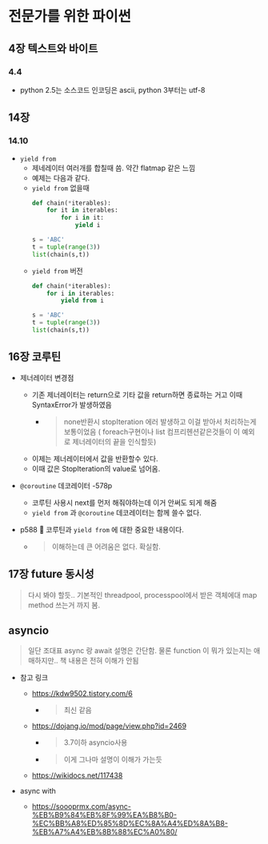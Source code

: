 # 전문가를 위한 파이썬

## 4장 텍스트와 바이트

### 4.4

- python 2.5는 소스코드 인코딩은 ascii, python 3부터는 utf-8

## 14장

### 14.10

- `yield from`
  - 제네레이터 여러개를 합칠때 씀. 약간 flatmap 같은 느낌 
  - 예제는 다음과 같다. 
  - `yield from` 없을때
    ```python
    def chain(*iterables):
        for it in iterables:
            for i in it:
                yield i
    
    s = 'ABC'
    t = tuple(range(3))
    list(chain(s,t))
    ```
  - `yield from` 버전
    ```python
    def chain(*iterables):
        for i in iterables:
            yield from i
    
    s = 'ABC'
    t = tuple(range(3))
    list(chain(s,t))
    ```

## 16장 코루틴

- 제너레이터 변경점
  - 기존 제너레이터는 return으로 기타 값을 return하면 종료하는 거고 이때 SyntaxError가 발생하였음
    - > none반환시  stopIteration 에러 발생하고 이걸 받아서 처리하는게 보통이었음 ( foreach구현이나 list 컴프리헨션같은것들이 이 예외로 제너레이터의 끝을 인식할듯)
  - 이제는 제너레이터에서 값을 반환할수 있다. 
  - 이때 값은 StopIteration의 value로 넘어옴.

- `@coroutine` 데코레이터 -578p
  - 코루틴 사용시 next를 먼저 해줘야하는데 이거 안써도 되게 해줌
  - `yield from` 과 `@coroutine` 데코레이터는 함께 쓸수 없다. 

- p588 🌟 코루틴과  `yield from` 에 대한 중요한 내용이다. 
  - > 이해하는데 큰 어려움은 없다. 확실함.

## 17장 future 동시성

> 다시 봐야 할듯.. 기본적인 threadpool, processpool에서 받은 객체에대 map method 쓰는거 까지 봄.

## asyncio

> 일단 조대표 async 랑 await 설명은 간단함. 물론 function 이 뭐가 있는지는 애매하지만..
> 책 내용은 전혀 이해가 안됨

- 참고 링크
  - https://kdw9502.tistory.com/6
    - > 최신 같음
  - https://dojang.io/mod/page/view.php?id=2469
    - > 3.7이하 asyncio사용
    - > 이게 그나마 설명이 이해가 가는듯
  - https://wikidocs.net/117438

- async with  
  - https://soooprmx.com/async-%EB%B9%84%EB%8F%99%EA%B8%B0-%EC%BB%A8%ED%85%8D%EC%8A%A4%ED%8A%B8-%EB%A7%A4%EB%8B%88%EC%A0%80/